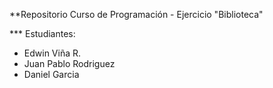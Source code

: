 **Repositorio Curso de Programación - Ejercicio "Biblioteca"

*** Estudiantes:
 - Edwin Viña R.
 - Juan Pablo Rodriguez
 - Daniel Garcia
